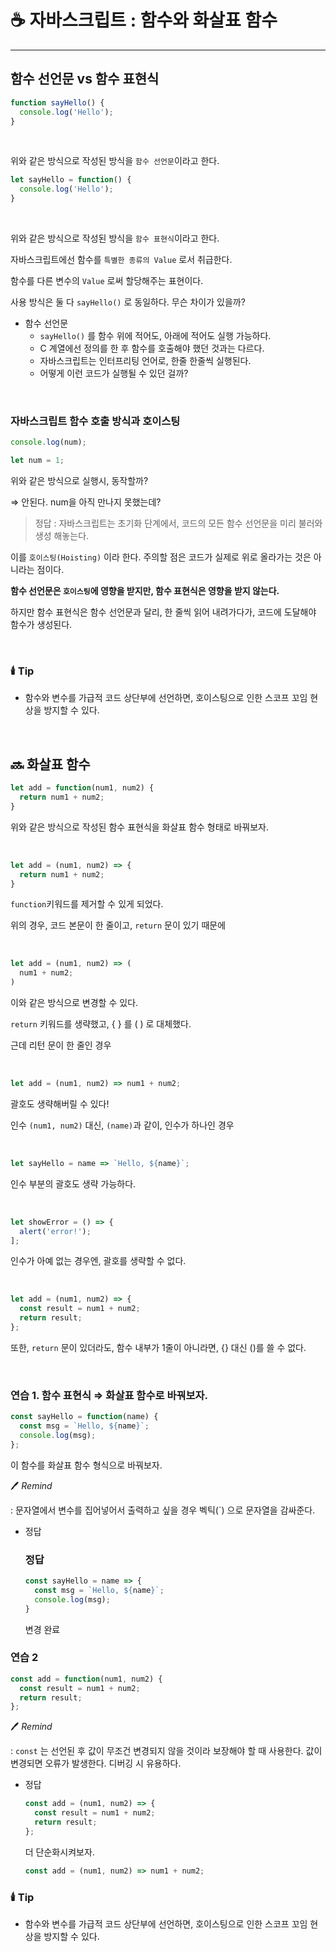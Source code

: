 # ☕ 자바스크립트 : 함수와 화살표 함수

---

## 함수 선언문 vs 함수 표현식

```jsx
function sayHello() {
  console.log('Hello');
}
```

<br>

위와 같은 방식으로 작성된 방식을 `함수 선언문`이라고 한다. 

```jsx
let sayHello = function() {
  console.log('Hello');
}
```
<br>

위와 같은 방식으로 작성된 방식을 `함수 표현식`이라고 한다.

자바스크립트에선 함수를 `특별한 종류의 Value` 로서 취급한다.

함수를 다른 변수의 `Value` 로써 할당해주는 표현이다.

사용 방식은 둘 다 `sayHello()` 로 동일하다. 무슨 차이가 있을까? 

- 함수 선언문
    - `sayHello()` 를 함수 위에 적어도, 아래에 적어도 실행 가능하다.
    - C 계열에선 정의를 한 후 함수를 호출해야 했던 것과는 다르다.
    - 자바스크립트는 인터프리팅 언어로, 한줄 한줄씩 실행된다.
    - 어떻게 이런 코드가 실행될 수 있던 걸까?

<br>

### 자바스크립트 함수 호출 방식과 호이스팅

```jsx
console.log(num);

let num = 1;
```

위와 같은 방식으로 실행시, 동작할까?

⇒ 안된다. num을 아직 만나지 못했는데?

> 정답 : 자바스크립트는 초기화 단계에서, 코드의 모든 함수 선언문을 미리 불러와 생성 해놓는다.

이를 `호이스팅(Hoisting)` 이라 한다. 
주의할 점은 코드가 실제로 위로 올라가는 것은 아니라는 점이다.
> 

**함수 선언문은 `호이스팅`에 영향을 받지만, 함수 표현식은 영향을 받지 않는다.**


하지만 함수 표현식은 함수 선언문과 달리, 한 줄씩 읽어 내려가다가, 코드에 도달해야 함수가 생성된다.

<br>

### 🕯️ Tip

- 함수와 변수를 가급적 코드 상단부에 선언하면, 호이스팅으로 인한 스코프 꼬임 현상을 방지할 수 있다.

<br>

## 🔜 화살표 함수

```jsx
let add = function(num1, num2) {
  return num1 + num2;
}
```


위와 같은 방식으로 작성된 함수 표현식을 화살표 함수 형태로 바꿔보자.

<br>

```jsx
let add = (num1, num2) => {
  return num1 + num2;
}
```

`function`키워드를 제거할 수 있게 되었다.

위의 경우, 코드 본문이 한 줄이고, `return` 문이 있기 때문에

<br>

```jsx
let add = (num1, num2) => (
  num1 + num2;
)
```

이와 같은 방식으로 변경할 수 있다. 

`return` 키워드를 생략했고, { } 를 ( ) 로 대체했다. 

근데 리턴 문이 한 줄인 경우

<br>

```jsx
let add = (num1, num2) => num1 + num2;
```

괄호도 생략해버릴 수 있다!

인수 `(num1, num2)` 대신, `(name)`과 같이, 인수가 하나인 경우

<br>

```jsx
let sayHello = name => `Hello, ${name}`;
```

인수 부분의 괄호도 생략 가능하다.

<br>

```jsx
let showError = () => {
  alert('error!');
];
```

인수가 아예 없는 경우엔, 괄호를 생략할 수 없다.

<br>

```jsx
let add = (num1, num2) => {
  const result = num1 + num2;
  return result;
};
```

또한, `return` 문이 있더라도, 함수 내부가 1줄이 아니라면, {} 대신 ()를 쓸 수 없다. 

<br>

### 연습 1. 함수 표현식 ⇒ 화살표 함수로 바꿔보자.

```jsx
const sayHello = function(name) {
  const msg = `Hello, ${name}`;
  console.log(msg);
};
```

이 함수를 화살표 함수 형식으로 바꿔보자.

🖊️ *Remind*

: 문자열에서 변수를 집어넣어서 출력하고 싶을 경우 벡틱(`) 으로 문자열을 감싸준다.

- 정답
    
    ### 정답
    
    ```jsx
    const sayHello = name => {
      const msg = `Hello, ${name}`;
      console.log(msg);
    }
    ```
    
    변경 완료
    

### 연습 2

```jsx
const add = function(num1, num2) {
  const result = num1 + num2;
  return result;
};
```

🖊️ *Remind*

: `const` 는 선언된 후 값이 무조건 변경되지 않을 것이라 보장해야 할 때 사용한다. 값이 변경되면 오류가 발생한다. 디버깅 시 유용하다.

- 정답
    
    ```jsx
    const add = (num1, num2) => {
      const result = num1 + num2;
      return result;
    };
    ```
    
    더 단순화시켜보자.
    
    ```jsx
    const add = (num1, num2) => num1 + num2;
    ```
    

### 🕯️ Tip

- 함수와 변수를 가급적 코드 상단부에 선언하면, 호이스팅으로 인한 스코프 꼬임 현상을 방지할 수 있다.
